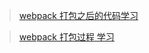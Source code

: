 > [webpack 打包之后的代码学习](https://blog.csdn.net/dongcehao/article/details/106393215)

> [webpack 打包过程 学习](https://blog.csdn.net/dongcehao/article/details/105622980)
